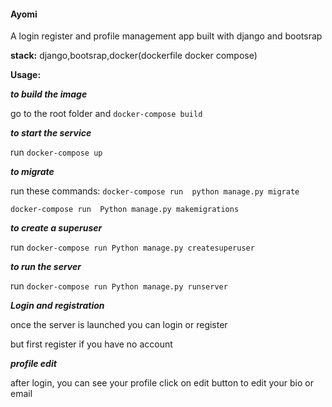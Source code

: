 #### **Ayomi**

A login register and profile management app built with django and bootsrap 

**stack:**
django,bootsrap,docker(dockerfile docker compose)

**Usage:**

***to build the image***

  go to the root folder and ``docker-compose build ``

***to start the service***

run  ``docker-compose up``

***to migrate***

run these commands:
``docker-compose run  python manage.py migrate``

  ``docker-compose run  Python manage.py makemigrations``


***to create a superuser***


run  ````docker-compose run Python manage.py createsuperuser````

***to run the server***

 
run ````docker-compose run Python manage.py runserver````


***Login and registration***


once the server is launched you can  login or register 

but first register if you have no account

***profile edit***

after login, you can see your profile 
click on edit button to edit your bio or email

